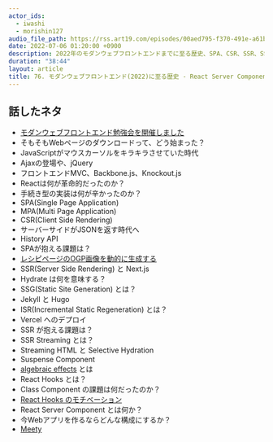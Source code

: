 ```yaml
---
actor_ids:
  - iwashi
  - morishin127
audio_file_path: https://rss.art19.com/episodes/00aed795-f370-491e-a61b-cb5f06852962.mp3
date: 2022-07-06 01:20:00 +0900
description: 2022年のモダンウェブフロントエンドまでに至る歴史、SPA、CSR、SSR、SSR Streaming、React Server Component などについて語っていただいたエピソードです。
duration: "38:44"
layout: article
title: 76. モダンウェブフロントエンド(2022)に至る歴史 - React Server Component、SSR Streaming w/ morishin127
---
```


## 話したネタ

- [モダンウェブフロントエンド勉強会を開催しました](https://techlife.cookpad.com/entry/2022/06/21/130736)
- そもそもWebページのダウンロードって、どう始まった？
- JavaScriptがマウスカーソルをキラキラさせていた時代
- Ajaxの登場や、jQuery
- フロントエンドMVC、Backbone.js、Knockout.js
- Reactは何が革命的だったのか？
- 手続き型の実装は何が辛かったのか？
- SPA(Single Page Application)
- MPA(Multi Page Application)
- CSR(Client Side Rendering)
- サーバーサイドがJSONを返す時代へ
- History API
- SPAが抱える課題は？
- [レシピページのOGP画像を動的に生成する](https://techlife.cookpad.com/entry/dynamic-og-image)
- SSR(Server Side Rendering) と Next.js
- Hydrate は何を意味する？
- SSG(Static Site Generation) とは？
- Jekyll と Hugo
- ISR(Incremental Static Regeneration) とは？
- Vercel へのデプロイ
- SSR が抱える課題は？
- SSR Streaming とは？
- Streaming HTML と Selective Hydration
- Suspense Component
- [algebraic effects](https://overreacted.io/ja/algebraic-effects-for-the-rest-of-us/) とは
- React Hooks とは？
- Class Component の課題は何だったのか？
- [React Hooks のモチベーション](https://morishin.hatenablog.com/entry/impressions-of-react-hooks)
- React Server Component とは何か？
- 今Webアプリを作るならどんな構成にするか？
- [Meety](https://meety.net/matches/IqkoOYweMjDq)
